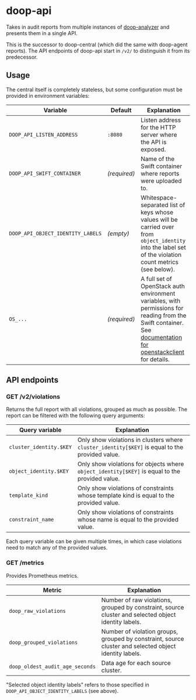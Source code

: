 # doop-api

Takes in audit reports from multiple instances of [doop-analyzer](../doop-analyzer/) and presents them in a single API.

This is the successor to doop-central (which did the same with doop-agent reports).
The API endpoints of doop-api start in `/v2/` to distinguish it from its predecessor.

## Usage

The central itself is completely stateless, but some configuration must be provided in environment variables:

| Variable | Default | Explanation |
| -------- | ------- | ----------- |
| `DOOP_API_LISTEN_ADDRESS` | `:8080` | Listen address for the HTTP server where the API is exposed. |
| `DOOP_API_SWIFT_CONTAINER` | *(required)* | Name of the Swift container where reports were uploaded to. |
| `DOOP_API_OBJECT_IDENTITY_LABELS` | *(empty)* | Whitespace-separated list of keys whose values will be carried over from `object_identity` into the label set of the violation count metrics (see below). |
| `OS_...` | *(required)* | A full set of OpenStack auth environment variables, with permissions for reading from the Swift container. See [documentation for openstackclient][os-env] for details. |

[os-env]: https://docs.openstack.org/python-openstackclient/latest/cli/man/openstack.html

## API endpoints

### GET /v2/violations

Returns the full report with all violations, grouped as much as possible. The report can be filtered with the following query arguments:

| Query variable | Explanation |
| -------------- | ----------- |
| `cluster_identity.$KEY` | Only show violations in clusters where `cluster_identity[$KEY]` is equal to the provided value. |
| `object_identity.$KEY` | Only show violations for objects where `object_identity[$KEY]` is equal to the provided value. |
| `template_kind` | Only show violations of constraints whose template kind is equal to the provided value. |
| `constraint_name` | Only show violations of constraints whose name is equal to the provided value. |

Each query variable can be given multiple times, in which case violations need to match any of the provided values.

### GET /metrics

Provides Prometheus metrics.

| Metric | Explanation |
| ------ | ----------- |
| `doop_raw_violations` | Number of raw violations, grouped by constraint, source cluster and selected object identity labels. |
| `doop_grouped_violations` | Number of violation groups, grouped by constraint, source cluster and selected object identity labels. |
| `doop_oldest_audit_age_seconds` | Data age for each source cluster. |

"Selected object identity labels" refers to those specified in `DOOP_API_OBJECT_IDENTITY_LABELS` (see above).
